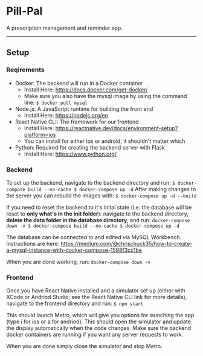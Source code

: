 # Pill-Pal
A prescription management and reminder app.

---

## Setup

### Reqirements

- Docker: The backend will run in a Docker container
    - Install Here: https://docs.docker.com/get-docker/
    - Make sure you also have the mysql image by using the command line:
        ```$ docker pull mysql ```
- Node.js: A JavaScript runtime for building the front end
    - Install Here: https://nodejs.org/en 
- React Native CLI: The framework for our frontend
    - Install Here: https://reactnative.dev/docs/environment-setup?platform=ios 
    - You can install for either ios or android; it shouldn't matter which
- Python: Required for creating the backend server with Flask
    - Install Here: https://www.python.org/ 


### Backend
To set up the backend, navigate to the backend directory and run:
    ``` $ docker-compose build --no-cache
        $ docker-compose up -d
    ```
After making changes to the server you can rebuild the images with:
    ```$ docker-compose up -d --build```

If you need to reset the backend to it's inital state (i.e. the database will be reset to **only what's in the init folder**): navigate to the backend directory, **delete the data folder in the database directory**, and run:
    ``` docker-compose down -v
        $ docker-compose build --no-cache
        $ docker-compose up -d
    ```

The database can be connected to and edited via MySQL Workbench. Instructions are here: https://medium.com/@chrischuck35/how-to-create-a-mysql-instance-with-docker-compose-1598f3cc1be

When you are done working, run:
    ``` docker-compose down -v ```
  
### Frontend
Once you have React Native installed and a simulator set up (either with XCode or Andriod Studio; see the React Native CLI link for more details), navigate to the frontend directory and run:
    ```$ npm start```
    
This should launch Metro, which will give you options for launching the app (type i for ios or a for andriod). This should open the simulator and update the display automatically when the code changes. Make sure the backend docker containers are running if you want any server requests to work. 

When you are done simply close the simulator and stop Metro. 
